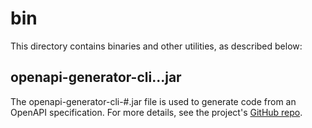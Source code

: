 # bin

This directory contains binaries and other utilities, as described below:

## openapi-generator-cli...jar

The openapi-generator-cli-#.jar file is used to generate code from an OpenAPI
specification. For more details, see the project's
[GitHub repo](https://github.com/OpenAPITools/openapi-generator).